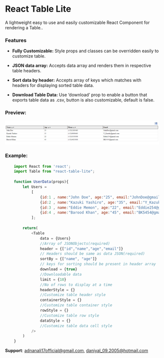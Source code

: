 # React Table Lite

A lightweight easy to use and easily customizable React Component for rendering a Table..

### Features

 - **Fully Customizable:**
    Style props and classes can be overridden easily to customize table.

 - **JSON data array:**
    Accepts data array and renders them in respective table headers.
    
 - **Sort data by header:**
    Accepts array of keys which matches with headers for displaying sorted table data.    

 - **Download Table Data:**
    Use ‘download’ prop to enable a button that exports table data as .csv, button is also customizable, default is false.

  ### Preview:  
 <img src="https://github.com/adnanali17official/react-table-lite/blob/master/preview.png" alt="react-table-lite-preview" />

 ### Example:
```js  
    import React from 'react';
    import Table from "react-table-lite";
    
    function UserData(props){
    	let Users = 
			[
				{id:1 , name:"John Doe", age:"25", email:"JohnDoe@gmail.com"},
				{id:2 , name:"Kazuki Yashiro", age:"35", email:"Y_Kazuki@gmail.com"},
				{id:3 , name:"Eddie Memon", age:"22", email:"Eddie254@gmail.com"},
				{id:4 , name:"Barood Khan", age:"45", email:"BK5454@gmail.com"},
			];
	
		return(
			<Table
				data = {Users}		
				//Array of JSONObjects(required)
				header = {["id","name","age","email"]}  
				// Headers should be same as data JSON(required)
				sortBy = {["name", "age"]}
				// keys for sorting should be present in header array
				download = {true}
				//Downloadable data 
				limit = {10}
				//No of rows to display at a time
				headerStyle = {}
				//Customize table header style
				containerStyle = {}
				//Customize table container style
				rowStyle = {}
				//Customize table row style
				dataStyle = {}
				//Customize table data cell style
			/>
		)
	}
```
**Support**:  adnanali17official@gmail.com, daniyal_09.2005@hotmail.com